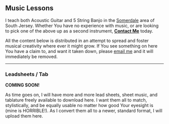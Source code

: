 ## Music Lessons

I teach both Acoustic Guitar and 5 String Banjo in the
[Somerdale][map] area of South Jersey. Whether You have no experience
with music, or are looking to pick one of the above up as a second
instrument, __[Contact Me][contact]__ today.

All the content below is distributed in an attempt to spread and
foster musical creativity where ever it might grow. If You see
something on here You have a claim to, and want it taken down, please
[email me][contact] and it will immediately be removed.

---

### Leadsheets / Tab

__COMING SOON!__

As time goes on, I will have more and more lead sheets, sheet music,
and tablature freely available to download here. I want them all to
match, stylistically, and be equally usable no matter how good Your
eyesight is (mine is HORRIBLE!). As I convert them all to a newer,
standard format, I will upload them here.

[map]: https://www.google.com/webhp?sourceid=chrome-instant&ion=1&espv=2&ie=UTF-8#safe=off&q=somerdale%20nj " "
[contact]: mailto:cdr255@gmail.com " "
